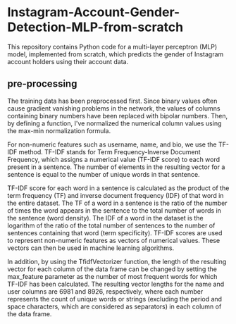 # Instagram-Account-Gender-Detection-MLP-from-scratch
This repository contains Python code for a multi-layer perceptron (MLP) model, implemented from scratch, which predicts the gender of Instagram account holders using their account data.

## pre-processing
The training data has been preprocessed first. Since binary values often cause gradient vanishing problems in the network, the values of columns containing binary numbers have been replaced with bipolar numbers. Then, by defining a function, I've normalized the numerical column values using the max-min normalization formula.

For non-numeric features such as username, name, and bio, we use the TF-IDF method. TF-IDF stands for Term Frequency-Inverse Document Frequency, which assigns a numerical value (TF-IDF score) to each word present in a sentence. The number of elements in the resulting vector for a sentence is equal to the number of unique words in that sentence.

TF-IDF score for each word in a sentence is calculated as the product of the term frequency (TF) and inverse document frequency (IDF) of that word in the entire dataset.
The TF of a word in a sentence is the ratio of the number of times the word appears in the sentence to the total number of words in the sentence (word density).
The IDF of a word in the dataset is the logarithm of the ratio of the total number of sentences to the number of sentences containing that word (term specificity).
TF-IDF scores are used to represent non-numeric features as vectors of numerical values. These vectors can then be used in machine learning algorithms.

In addition, by using the TfidfVectorizer function, the length of the resulting vector for each column of the data frame can be changed by setting the max_feature parameter as the number of most frequent words for which TF-IDF has been calculated. The resulting vector lengths for the name and user columns are 6981 and 8926, respectively, where each number represents the count of unique words or strings (excluding the period and space characters, which are considered as separators) in each column of the data frame.
